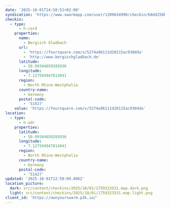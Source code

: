 ```yaml
---
date: '2025-10-01T14:58:51+02:00'
syndication: 'https://www.swarmapp.com/user/1399634990/checkin/68dd258b40c08b3c5cf0a579'
checkin:
  - type:
      - h-card
    properties:
      name:
        - Bergisch Gladbach
      url:
        - 'https://foursquare.com/v/5274a96111d20115ac930dda'
        - 'http://www.bergischgladbach.de'
      latitude:
        - 50.99344659285936
      longitude:
        - 7.127594947814941
      region:
        - North Rhine-Westphalia
      country-name:
        - Germany
      postal-code:
        - '51427'
    value: 'https://foursquare.com/v/5274a96111d20115ac930dda'
location:
  - type:
      - h-adr
    properties:
      latitude:
        - 50.99344659285936
      longitude:
        - 7.127594947814941
      region:
        - North Rhine-Westphalia
      country-name:
        - Germany
      postal-code:
        - '51427'
updated: '2025-10-01T12:59:09.806Z'
location_picture:
  dark: src/content/checkins/2025/10/01/1759323531.map.dark.png
  light: src/content/checkins/2025/10/01/1759323531.map.light.png
client_id: 'https://ownyourswarm.p3k.io/'
---
```


